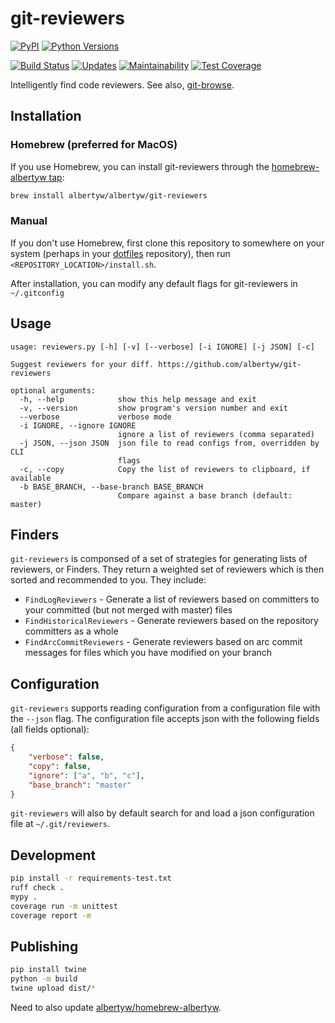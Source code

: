 git-reviewers
=============

[![PyPI](https://img.shields.io/pypi/v/git-reviewers.svg)](https://pypi.org/project/git-reviewers/)
[![Python Versions](https://img.shields.io/pypi/pyversions/git-reviewers.svg)](https://pypi.org/project/git-reviewers/)


[![Build Status](https://drone.albertyw.com/api/badges/albertyw/git-reviewers/status.svg)](https://drone.albertyw.com/albertyw/git-reviewers)
[![Updates](https://pyup.io/repos/github/albertyw/git-reviewers/shield.svg)](https://pyup.io/repos/github/albertyw/git-reviewers/)
[![Maintainability](https://api.codeclimate.com/v1/badges/58c63ec99d395f0f8df6/maintainability)](https://codeclimate.com/github/albertyw/git-reviewers/maintainability)
[![Test Coverage](https://api.codeclimate.com/v1/badges/58c63ec99d395f0f8df6/test_coverage)](https://codeclimate.com/github/albertyw/git-reviewers/test_coverage)

Intelligently find code reviewers.
See also, [git-browse](https://github.com/albertyw/git-browse).

Installation
------------

### Homebrew (preferred for MacOS)

If you use Homebrew, you can install git-reviewers through the
[homebrew-albertyw tap](https://github.com/albertyw/homebrew-albertyw):


```bash
brew install albertyw/albertyw/git-reviewers
```

### Manual

If you don't use Homebrew, first clone this repository to somewhere on your system
(perhaps in your [dotfiles](https://github.com/albertyw/dotfiles)
repository), then run `<REPOSITORY_LOCATION>/install.sh`.

After installation, you can modify any default flags for git-reviewers
in `~/.gitconfig`

Usage
-----

```
usage: reviewers.py [-h] [-v] [--verbose] [-i IGNORE] [-j JSON] [-c]

Suggest reviewers for your diff. https://github.com/albertyw/git-reviewers

optional arguments:
  -h, --help            show this help message and exit
  -v, --version         show program's version number and exit
  --verbose             verbose mode
  -i IGNORE, --ignore IGNORE
                        ignore a list of reviewers (comma separated)
  -j JSON, --json JSON  json file to read configs from, overridden by CLI
                        flags
  -c, --copy            Copy the list of reviewers to clipboard, if available
  -b BASE_BRANCH, --base-branch BASE_BRANCH
                        Compare against a base branch (default: master)
```

Finders
-------

`git-reviewers` is componsed of a set of strategies for generating lists of
reviewers, or Finders.  They return a weighted set of reviewers which is then
sorted and recommended to you.  They include:

- `FindLogReviewers` - Generate a list of reviewers based on committers to
  your committed (but not merged with master) files
- `FindHistoricalReviewers` - Generate reviewers based on the repository
  committers as a whole
- `FindArcCommitReviewers` - Generate reviewers based on arc commit messages
  for files which you have modified on your branch

Configuration
-------------

`git-reviewers` supports reading configuration from a configuration file
with the `--json` flag.  The configuration file accepts json with the
following fields (all fields optional):

```json
{
    "verbose": false,
    "copy": false,
    "ignore": ["a", "b", "c"],
    "base_branch": "master"
}
```

`git-reviewers` will also by default search for and load a json
configuration file at `~/.git/reviewers`.

Development
-----------

```bash
pip install -r requirements-test.txt
ruff check .
mypy .
coverage run -m unittest
coverage report -m
```

Publishing
----------

```bash
pip install twine
python -m build
twine upload dist/*
```

Need to also update [albertyw/homebrew-albertyw](https://github.com/albertyw/homebrew-albertyw).
